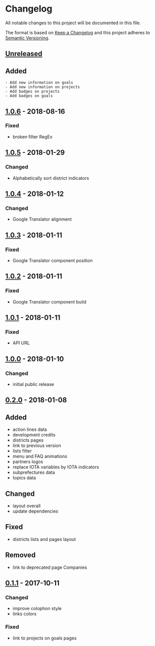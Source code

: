 # Changelog

All notable changes to this project will be documented in this file.

The format is based on [Keep a Changelog](http://keepachangelog.com/en/1.0.0/)
and this project adheres to [Semantic Versioning](http://semver.org/spec/v2.0.0.html).

## [Unreleased]

## Added
	- Add new information on goals
	- Add new information on projects
	- Add badges on projects
	- Add badges on goals

## [1.0.6][] - 2018-08-16

### Fixed

- broken filter RegEx

## [1.0.5][] - 2018-01-29

### Changed

- Alphabetically sort district indicators

## [1.0.4][] - 2018-01-12

### Changed

- Google Translator alignment

## [1.0.3][] - 2018-01-11

### Fixed

- Google Translator component position

## [1.0.2][] - 2018-01-11

### Fixed

- Google Translator component build

## [1.0.1][] - 2018-01-11

### Fixed

- API URL

## [1.0.0][] - 2018-01-10

### Changed

- initial public release

## [0.2.0][] - 2018-01-08

## Added

- action lines data
- development credits
- districts pages
- link to previous version
- lists filter
- menu and FAQ animations
- partners logos
- replace IOTA variables by IOTA indicators
- subprefectures data
- topics data

## Changed

- layout overall
- update dependencies

## Fixed

- districts lists and pages layout

## Removed

- link to deprecated page Companies

## [0.1.1][] - 2017-10-11

### Changed

- improve colophon style
- links colors

### Fixed

- link to projects on goals pages


[Unreleased]: https://github.com/AppCivico/DOnM-2017-www/compare/v1.0.7...HEAD
[1.0.7]: https://github.com/AppCivico/DOnM-2017-www/compare/v1.0.6...v1.0.7
[1.0.6]: https://github.com/AppCivico/DOnM-2017-www/compare/v1.0.5...v1.0.6
[1.0.5]: https://github.com/AppCivico/DOnM-2017-www/compare/v1.0.4...v1.0.5
[1.0.4]: https://github.com/AppCivico/DOnM-2017-www/compare/v1.0.3...v1.0.4
[1.0.3]: https://github.com/AppCivico/DOnM-2017-www/compare/v1.0.2...v1.0.3
[1.0.2]: https://github.com/AppCivico/DOnM-2017-www/compare/v1.0.1...v1.0.2
[1.0.1]: https://github.com/AppCivico/DOnM-2017-www/compare/v1.0.0...v1.0.1
[1.0.0]: https://github.com/AppCivico/DOnM-2017-www/compare/v0.2.0...v1.0.0
[0.2.0]: https://github.com/AppCivico/DOnM-2017-www/compare/v0.1.1...v0.2.0
[0.1.1]: https://github.com/AppCivico/DOnM-2017-www/tree/v0.1.1
